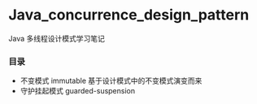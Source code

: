 # Java_concurrence_design_pattern
Java 多线程设计模式学习笔记

### 目录
* 不变模式 immutable
基于设计模式中的不变模式演变而来
* 守护挂起模式 guarded-suspension
